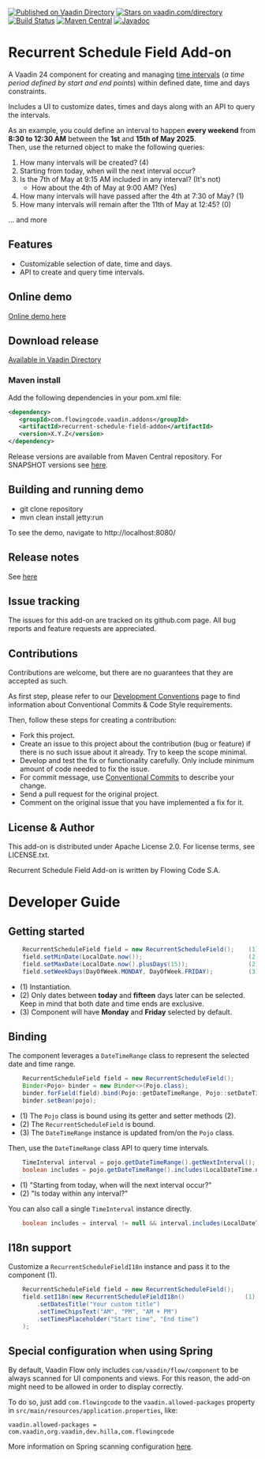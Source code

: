 [![Published on Vaadin Directory](https://img.shields.io/badge/Vaadin%20Directory-published-00b4f0.svg)](https://vaadin.com/directory/component/recurrent-schedule-field-add-on)
[![Stars on vaadin.com/directory](https://img.shields.io/vaadin-directory/star/recurrent-schedule-field-add-on.svg)](https://vaadin.com/directory/component/recurrent-schedule-field-add-on)
[![Build Status](https://jenkins.flowingcode.com/job/recurrent-schedule-field-addon/badge/icon)](https://jenkins.flowingcode.com/job/recurrent-schedule-field-addon)
[![Maven Central](https://img.shields.io/maven-central/v/com.flowingcode.vaadin.addons/recurrent-schedule-field-addon)](https://mvnrepository.com/artifact/com.flowingcode.vaadin.addons/recurrent-schedule-field-addon)
[![Javadoc](https://img.shields.io/badge/javadoc-00b4f0)](https://javadoc.flowingcode.com/artifact/com.flowingcode.vaadin.addons/recurrent-schedule-field-addon)

# Recurrent Schedule Field Add-on

A Vaadin 24 component for creating and managing [time intervals](https://en.wikipedia.org/wiki/ISO_8601#Time_intervals) (_a time period defined by start and end points_) within defined date, time and days constraints.

Includes a UI to customize dates, times and days along with an API to query the intervals.

As an example, you could define an interval to happen **every weekend** from **8:30 to 12:30 AM** between the
**1st** and **15th of May 2025**.<br>Then, use the returned object to make the following queries:

1. How many intervals will be created? (4)
2. Starting from today, when will the next interval occur?
3. Is the 7th of May at 9:15 AM included in any interval? (It's not)
   - How about the 4th of May at 9:00 AM? (Yes)
4. How many intervals will have passed after the 4th at 7:30 of May? (1)
5. How many intervals will remain after the 11th of May at 12:45? (0)

... and more

## Features
- Customizable selection of date, time and days.
- API to create and query time intervals.

## Online demo

[Online demo here](http://addonsv24.flowingcode.com/recurrent-schedule-field)

## Download release

[Available in Vaadin Directory](https://vaadin.com/directory/component/recurrent-schedule-field-add-on)

### Maven install

Add the following dependencies in your pom.xml file:

```xml
<dependency>
   <groupId>com.flowingcode.vaadin.addons</groupId>
   <artifactId>recurrent-schedule-field-addon</artifactId>
   <version>X.Y.Z</version>
</dependency>
```
<!-- the above dependency should be updated with latest released version information -->

Release versions are available from Maven Central repository. For SNAPSHOT versions see [here](https://maven.flowingcode.com/snapshots/).

## Building and running demo

- git clone repository
- mvn clean install jetty:run

To see the demo, navigate to http://localhost:8080/

## Release notes

See [here](https://github.com/FlowingCode/RecurrentScheduleField/releases)

## Issue tracking

The issues for this add-on are tracked on its github.com page. All bug reports and feature requests are appreciated. 

## Contributions

Contributions are welcome, but there are no guarantees that they are accepted as such. 

As first step, please refer to our [Development Conventions](https://github.com/FlowingCode/DevelopmentConventions) page to find information about Conventional Commits & Code Style requirements.

Then, follow these steps for creating a contribution:

- Fork this project.
- Create an issue to this project about the contribution (bug or feature) if there is no such issue about it already. Try to keep the scope minimal.
- Develop and test the fix or functionality carefully. Only include minimum amount of code needed to fix the issue.
- For commit message, use [Conventional Commits](https://github.com/FlowingCode/DevelopmentConventions/blob/main/conventional-commits.md) to describe your change.
- Send a pull request for the original project.
- Comment on the original issue that you have implemented a fix for it.

## License & Author

This add-on is distributed under Apache License 2.0. For license terms, see LICENSE.txt.

Recurrent Schedule Field Add-on is written by Flowing Code S.A.

# Developer Guide

## Getting started

``` java
    RecurrentScheduleField field = new RecurrentScheduleField();    (1)
    field.setMinDate(LocalDate.now());                              (2)
    field.setMaxDate(LocalDate.now().plusDays(15));                 (2)
    field.setWeekDays(DayOfWeek.MONDAY, DayOfWeek.FRIDAY);          (3)
```
- (1) Instantiation. 
- (2) Only dates between **today** and **fifteen** days later can be selected. Keep in mind that both date and time ends are exclusive.
- (3) Component will have **Monday** and **Friday** selected by default.

## Binding

The component leverages a ``DateTimeRange`` class to represent the selected date and time range.

``` java
    RecurrentScheduleField field = new RecurrentScheduleField();                        
    Binder<Pojo> binder = new Binder<>(Pojo.class);                                 (1)
    binder.forField(field).bind(Pojo::getDateTimeRange, Pojo::setDateTimeRange);    (2) 
    binder.setBean(pojo);                                                           (3)
```
 - (1) The ``Pojo`` class is bound using its getter and setter methods (2).
 - (2) The ``RecurrentScheduleField`` is bound.
 - (3) The ``DateTimeRange`` instance is updated from/on the ``Pojo`` class.


Then, use the ``DateTimeRange`` class API to query time intervals.

``` java
    TimeInterval interval = pojo.getDateTimeRange().getNextInterval();          (1)
    boolean includes = pojo.getDateTimeRange().includes(LocalDateTime.now());   (2)
```
 - (1) "Starting from today, when will the next interval occur?"
 - (2) "Is today within any interval?"

You can also call a single ``TimeInterval`` instance directly.

``` java
    boolean includes = interval != null && interval.includes(LocalDateTime.now());
```

## I18n support

Customize a ``RecurrentScheduleFieldI18n`` instance and pass it to the component (1).

``` java
    RecurrentScheduleField field = new RecurrentScheduleField();
    field.setI18n(new RecurrentScheduleFieldI18n()                 (1)
        .setDatesTitle("Your custom title")
        .setTimeChipsText("AM", "PM", "AM + PM")
        .setTimesPlaceholder("Start time", "End time")
    );
```

## Special configuration when using Spring

By default, Vaadin Flow only includes ```com/vaadin/flow/component``` to be always scanned for UI components and views. For this reason, the add-on might need to be allowed in order to display correctly. 

To do so, just add ```com.flowingcode``` to the ```vaadin.allowed-packages``` property in ```src/main/resources/application.properties```, like:

```vaadin.allowed-packages = com.vaadin,org.vaadin,dev.hilla,com.flowingcode```
 
More information on Spring scanning configuration [here](https://vaadin.com/docs/latest/integrations/spring/configuration/#configure-the-scanning-of-packages).
